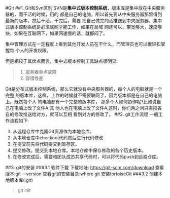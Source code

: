 #Git
##1. Git和Svn区别
SVN是**集中式版本控制系统**，版本库是集中放在中央服务器的，而干活的时候，用的
都是自己的电脑，所以首先要从中央服务器那里得到最新的版本，然后干活，干完后，需要
把自己做完的活推送到中央服务器。集中式版本控制系统是必须联网才能工作，如果在局域
网还可以，带宽够大，速度够快，如果在互联网下，如果网速慢的话，就郁闷了。

集中管理方式在一定程度上看到其他开发人员在干什么，而管理员也可以很轻松掌握每
个人的开发权限。

但是相较于其优点而言，集中式版本控制工具缺点很明显:


> 1. 服务器单点故障
> 2. 容错性差

Git是分布式版本控制系统，那么它就没有中央服务器的，每个人的电脑就是一个完整
的版本库，这样，工作的时候就不需要联网了，因为版本都是在自己的电脑上。既然每个人
的电脑都有一个完整的版本库， 那多个人如何协作呢?比如说自己在电脑上改了文件A,其
他人也在电脑上改了文件A,这时，你们两之间只需把各自的修改推送给对方，就可以互相
看到对方的修改了。
##2.  git工作流程
一般工作流程如下:

1. 从远程仓库中克隆Git资源作为本地仓库。
2. 从本地仓库中checkout代码然后进行代码修改
3. 在提交前先将代码提交到暂存区。
4. 提交修改。提交到本地仓库。本地仓库中保存修改的各个历史版本。
5. 在修改完成后，需要和团队成员共享代码时，可以将代码push到远程仓库。

##3. git的安装
###3.1 软件下载
	下载地址: https://git-scm.com/download
	查看版本:git --version
	查看git的安装目录:where git
	安装tortoiseGit 
###3.2 创建本地版本库(.git)
> git init



